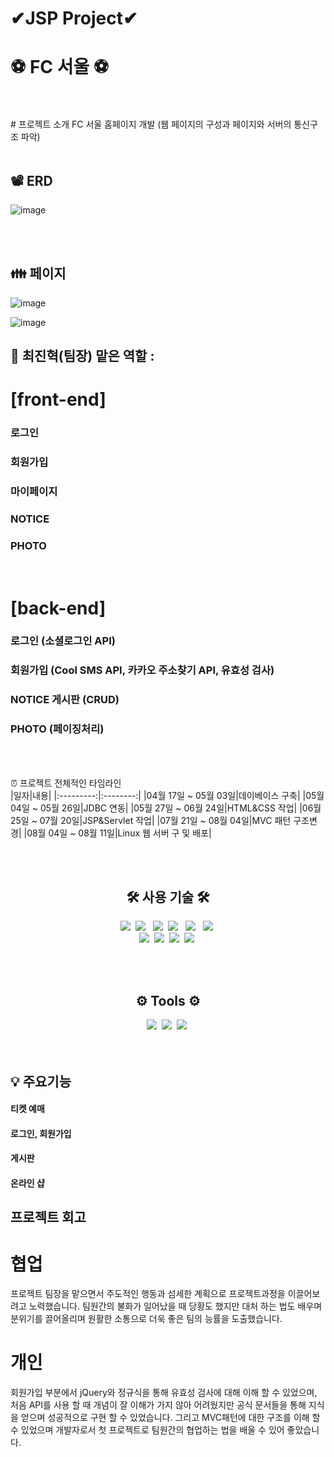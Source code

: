 # ✔JSP Project✔
# ⚽️ FC 서울 ⚽️

<br>
<br>
# 프로젝트 소개   
FC 서울 홈페이지 개발
(웹 페이지의 구성과 페이지와 서버의 통신구조 파악)


<br>
<br> 

## 📽 ERD

![image](https://github.com/omnijx/ProjectFCseoul/assets/141091837/2f627468-731e-477a-8004-a304e0c0d6ea)

<br>
<br>

## 👪 페이지 


![image](https://github.com/omnijx/ProjectFCseoul/assets/141091837/4b2f7bba-949f-4132-80a3-d1218a179de6)


![image](https://github.com/omnijx/ProjectFCseoul/assets/141091837/22507561-0df4-4090-94ea-13bae0b572bd)








## 👤 최진혁(팀장) 맡은 역할 : 

# [front-end]
### 로그인
### 회원가입
### 마이페이지
### NOTICE
### PHOTO

<br>

# [back-end]

### 로그인 (소셜로그인 API)
### 회원가입 (Cool SMS API, 카카오 주소찾기 API, 유효성 검사)
### NOTICE 게시판 (CRUD)
### PHOTO (페이징처리)

<br>
<br>

⏰ 프로젝트 전체적인 타임라인 <br>
|일자|내용|
|:---------:|:--------:|
|04월 17일 ~ 05월 03일|데이베이스 구축|
|05월 04일 ~ 05월 26일|JDBC 연동|
|05월 27일 ~ 06월 24일|HTML&CSS 작업|
|06월 25일 ~ 07월 20일|JSP&Servlet 작업|
|07월 21일 ~ 08월 04일|MVC 패턴 구조변경|
|08월 04일 ~ 08월 11일|Linux 웹 서버 구 및 배포|


<br>
<br>

<h2 align="center">🛠 사용 기술 🛠</h2>

<p align="center">
 <img src="https://img.shields.io/badge/Java-007396?style=flat-square&logo=Java&logoColor=white"/></a>&nbsp 
  <img src="https://img.shields.io/badge/html5-%23E34F26.svg?style=flat&logo=html5&logoColor=white"/></a> &nbsp
  <img src="https://img.shields.io/badge/css-1572B6?style=flat-square&logo=css3&logoColor=white"/></a>&nbsp 
  <img src="https://img.shields.io/badge/javascript-%23323330.svg?style=flat&logo=javascript&logoColor=%23F7DF1E"/></a> &nbsp
<!--   <img src="https://img.shields.io/badge/typescript-3178C6?style=flat&logo=typescript&logoColor=%23F7DF1E"/></a> &nbsp -->
  <img src="https://img.shields.io/badge/jquery-0769AD?style=flat&logo=jquery&logoColor=white"></a> &nbsp
  <img src="https://img.shields.io/badge/JSON-000000?style=flat-square&logo=JSON&logoColor=white"/></a>&nbsp 
  <br>
  <img src="https://img.shields.io/badge/spring-%236DB33F.svg?style=flat&logo=spring&logoColor=white"></a>&nbsp 
  <img src="https://img.shields.io/badge/Spring Boot-%236DB33F?style=flat&logo=Spring Boot&logoColor=white&"></a>&nbsp 
<!--   <img src="https://img.shields.io/badge/MariaDB-003545?style=flat&logo=mariadb&logoColor=white"></a>&nbsp  -->
<!--   <img src="https://img.shields.io/badge/MySQL-4479A1?style=flat-square&logo=MySQL&logoColor=white"/></a>&nbsp  -->
  <img src="https://img.shields.io/badge/oracle-F80000?style=flat&logo=oracle&logoColor=white"></a>&nbsp 
  <img src="https://img.shields.io/badge/apache tomcat-F8DC75?style=flat&logo=apachetomcat&logoColor=white"></a>&nbsp 
</p>

<br>
<br> 

<div align="center">
 <h2 align="center">⚙️ Tools ⚙️</h2>
  <img src="https://img.shields.io/badge/github-181717.svg?style=flat&logo=github&logoColor=white"></a>&nbsp 
  <img src="https://img.shields.io/badge/git-F05032.svg?style=flat&logo=git&logoColor=white"></a>&nbsp 
  <img src="https://img.shields.io/badge/Eclipse-FE7A16.svg?style=flat&logo=Eclipse&logoColor=white"></a>&nbsp 
</div>

<br>
<br>

## 💡 주요기능
#### 티켓 예매 
#### 로그인, 회원가입
#### 게시판
#### 온라인 샵






## 프로젝트 회고

# 협업
 프로젝트 팀장을 맡으면서 주도적인 행동과 섬세한 계획으로 프로젝트과정을 이끌어보려고 노력했습니다.
 팀원간의 불화가 일어났을 때 당황도 했지만 대처 하는 법도 배우며 분위기를 끌어올리며 원활한 소통으로
 더욱 좋은 팀의 능률을 도출했습니다.
 


# 개인
 회원가입 부분에서 jQuery와 정규식을 통해 유효성 검사에 대해 이해 할 수 있었으며,
 처음 API를 사용 할 때 개념이 잘 이해가 가지 않아 어려웠지만 공식 문서들을 통해 지식을 얻으며
 성공적으로 구현 할 수 있었습니다. 그리고 MVC패턴에 대한 구조를 이해 할 수 있었으며
 개발자로서 첫 프로젝트로 팀원간의 협업하는 법을 배울 수 있어 좋았습니다.
